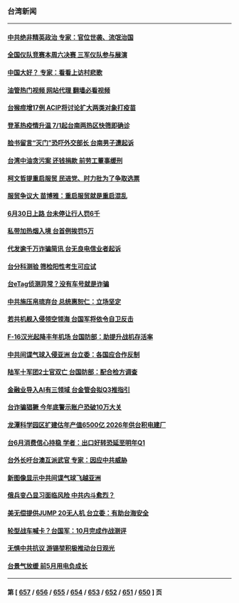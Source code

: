 ### 台湾新闻
---
#### [中共绝非精英政治 专家：官位世袭、流氓治国](../../pages/ncid1349361/n14023555.md?06280045) 
#### [全国仪队竞赛本周六决赛 三军仪队参与展演](../../pages/ncid1349361/n14023597.md?06280045) 
#### [中国大好？ 专家：看看上访村悲歌](../../pages/ncid1349361/n14023556.md?06280045) 
#### [油管热门视频 网站代理 翻墙必看视频](http://138.2.39.72:81/youtube.html?epic-marker?06280045)
#### [台猴痘增17例  ACIP将讨论扩大两类对象打疫苗](../../pages/ncid1349361/n14023536.md?06280045) 
#### [登革热疫情升温 7/1起台南两热区快筛即确诊](../../pages/ncid1349361/n14023571.md?06280045) 
#### [脸书留言“灭门”恐吓外交部长 台南男子遭起诉](../../pages/ncid1349361/n14023569.md?06280045) 
#### [台湾中油贪污案 还钱捐款 前劳工董事缓刑](../../pages/ncid1349361/n14023562.md?06280045) 
#### [柯文哲提重启服贸 民进党、时力批为了争取选票](../../pages/ncid1349361/n14023574.md?06280045) 
#### [服贸争议大 苗博雅：重启服贸就是重启混乱](../../pages/ncid1349361/n14023564.md?06280045) 
#### [6月30日上路 台未停让行人罚6千](../../pages/ncid1349361/n14023565.md?06280045) 
#### [私带加热烟入境 台首例挨罚5万](../../pages/ncid1349361/n14023576.md?06280045) 
#### [代发逾千万诈骗简讯 台无良电信业者起诉](../../pages/ncid1349361/n14023539.md?06280045) 
#### [台分科测验 筛检阳性考生可应试](../../pages/ncid1349361/n14023537.md?06280045) 
#### [台eTag侦测异常？没有车号就是诈骗](../../pages/ncid1349361/n14023540.md?06280045) 
#### [中共施压帛琉弃台 总统惠恕仁：立场坚定](../../pages/ncid1349361/n14023454.md?06280045) 
#### [若共机舰入侵领空领海 台国军将依令自卫反击](../../pages/ncid1349361/n14023462.md?06280045) 
#### [F-16汉光起降丰年机场 台国防部：助提升战机存活率](../../pages/ncid1349361/n14023460.md?06280045) 
#### [中共间谍气球入侵亚洲 台立委：各国应合作反制](../../pages/ncid1349361/n14023483.md?06280045) 
#### [陆军十军团2士官双亡 台国防部：配合检方调查](../../pages/ncid1349361/n14023485.md?06280045) 
#### [金融业导入AI有三领域 台金管会拟Q3推指引](../../pages/ncid1349361/n14023514.md?06280045) 
#### [台诈骗猖獗 今年底警示账户恐破10万大关](../../pages/ncid1349361/n14023517.md?06280045) 
#### [龙潭科学园区扩建估年产值6500亿 2026年供台积电建厂](../../pages/ncid1349361/n14023518.md?06280045) 
#### [台6月消费信心持稳 学者：出口好转恐延至明年Q1](../../pages/ncid1349361/n14023519.md?06280045) 
#### [台外长吁台澳互派武官 专家：因应中共威胁](../../pages/ncid1349361/n14022705.md?06280045) 
#### [新图像显示中共间谍气球飞越亚洲](../../pages/ncid1349361/n14023077.md?06280045) 
#### [俄兵变凸显习面临风险 中共内斗愈烈？](../../pages/ncid1349361/n14023058.md?06280045) 
#### [美无偿提供JUMP 20无人机 台立委：有助台海安全](../../pages/ncid1349361/n14022933.md?06280045) 
#### [轮型战车喊卡？台国军：10月完成作战测评](../../pages/ncid1349361/n14022940.md?06280045) 
#### [无惧中共抗议 游锡堃积极推动台日观光](../../pages/ncid1349361/n14022935.md?06280045) 
#### [台景气放缓 前5月用电负成长](../../pages/ncid1349361/n14022942.md?06280045) 

---
#### 第 [ [657](./657.md?06280045) / [656](./656.md?06280045) / [655](./655.md?06280045) / [654](./654.md?06280045) / [653](./653.md?06280045) / [652](./652.md?06280045) / [651](./651.md?06280045) / [650](./650.md?06280045) ] 页
